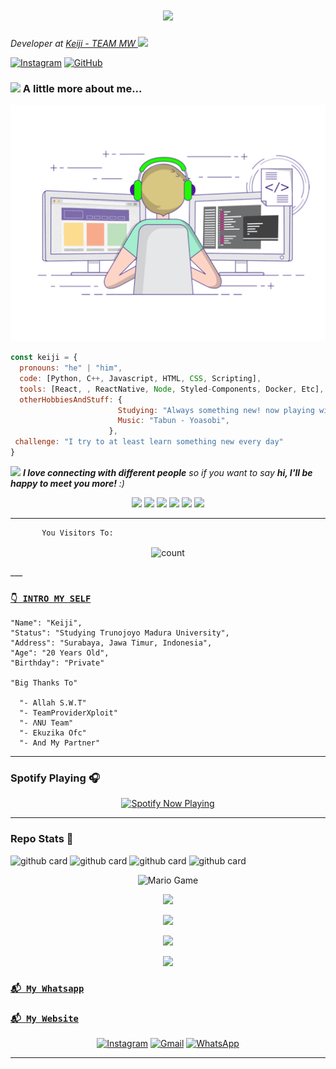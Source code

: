 
<h1 align="center">
 <a href="https://git.io/typing-svg">
    <img src="https://readme-typing-svg.herokuapp.com?color=%2340A597&size=30&width=800&lines=Hello+World!+I+am+Keiji;I+love+building+things+that+live+on+the+internet">
  </a>
</h1>


<p><em>Developer at <a href="https://chat.whatsapp.com/">Keiji - TEAM MW  </a><img src="https://media.giphy.com/media/WUlplcMpOCEmTGBtBW/giphy.gif" width="30">
</em></p>

[![Instagram](https://img.shields.io/badge/Instagram-%23E4405F.svg?&style=flat-square&logo=instagram&logoColor=white)](https://www.instagram.com/)
[![GitHub](https://img.shields.io/github/followers/PakMoss?label=follow&style=social)](https://github.com/PakMoss)


### <img src="https://media3.giphy.com/media/jUZmz3kAiAuLC/200.webp?cid=ecf05e472ppgejelz9vrs67x38inpt96dl2x6i0z51br0jfh&rid=200.webp" width="40"> A little more about me...  

<p align="center">
  <img alig src="./code.gif" />
</p>

```javascript
const keiji = {
  pronouns: "he" | "him",
  code: [Python, C++, Javascript, HTML, CSS, Scripting],
  tools: [React, , ReactNative, Node, Styled-Components, Docker, Etc],
  otherHobbiesAndStuff: {       
                        Studying: "Always something new! now playing with NextJS",
                        Music: "Tabun - Yoasobi",
                      },
 challenge: "I try to at least learn something new every day"
}
```


<img src="https://media0.giphy.com/media/Wj7lNjMNDxSmc/200.webp?cid=ecf05e47gol7hyzftrdpoaar8lchrj2uzbzs0qoz3xgzv14o&rid=200.webp" width="60"> <em><b>I love connecting with different people</b> so if you want to say <b>hi, I'll be happy to meet you more!</b> :)</em>


<p align="center">
  <img src="https://img.shields.io/badge/-JavaScript-black?style=flat-square&logo=javascript" />
  <img src="https://img.shields.io/badge/-Node.js-black?style=flat-square&logo=Node.js" />
  <img src="https://img.shields.io/badge/-HTML5-black?style=flat-square&logo=html5&logoColor=e34f26" />
  <img src="https://img.shields.io/badge/-CSS3-black?style=flat-square&logo=css3&logoColor=1572b6" />
  <img src="https://img.shields.io/badge/-Git-black?style=flat-square&logo=git" />
  <img src="https://img.shields.io/badge/-GitHub-black?style=flat-square&logo=github" /> <br>
</p>

___
```
       You Visitors To:
```
<p align="center">
<img align="center" alt="count" src="https://count.getloli.com/get/@:Keiji?theme=rule34">
</p>
___

### [`👇 INTRO MY SELF`](https://instagram.com/)
```
"Name": "Keiji",
"Status": "Studying Trunojoyo Madura University",
"Address": "Surabaya, Jawa Timur, Indonesia",
"Age": "20 Years Old",
"Birthday": "Private"
   
"Big Thanks To"

  "- Allah S.W.T"
  "- TeamProviderXploit"
  "- ΛNU Team"
  "- Ekuzika Ofc"
  "- And My Partner"
```
___

### Spotify Playing 🎧

<p align="center">
  <a href="https://open.spotify.com/user/hbv7yzic965h9y82w194av0cz" target="_blank"><img src="https://now-playing-on-spotify.vercel.app/api/spotify" alt="Spotify Now Playing" width="350"/></a>
</p>

------

### Repo Stats 🔭
![github card](https://github-readme-stats.vercel.app/api/pin/?username=PakMoss&repo=PakMoss&theme=highcontrast)
![github card](https://github-readme-stats.vercel.app/api/pin/?username=PakMoss&repo=whatsapp-web.js&theme=highcontrast)
![github card](https://github-readme-stats.vercel.app/api/pin/?username=PakMoss&repo=Wa-OpenAI&theme=highcontrast)
![github card](https://github-readme-stats.vercel.app/api/pin/?username=PakMoss&repo=RestApi&theme=highcontrast)

<p align="center">
<img src="https://github.com/TheDudeThatCode/TheDudeThatCode/blob/master/Assets/Mario_Gameplay.gif" alt="Mario Game" width="600" />
 </p>


<!--START_SECTION:waka-->

<!--END_SECTION:waka-->
   
   <p align="center">
  <a href="https://github.com/PakMoss"><img src="https://github-readme-stats.vercel.app/api?username=PakMoss&theme=tokyonight&show_icons=true" /></a>
</p>

<p align="center">
  <a href="https://github.com/PakMoss"><img src="https://github-readme-streak-stats.herokuapp.com?user=PakMoss&theme=tokyonight&hide_border=false&properties=background&border=%239611C5FF" /><a>
</p>
  
<p align="center">
  <a href="https://github.com/PakMoss"><img src="https://github-readme-stats.vercel.app/api/top-langs?username=PakMoss&theme=tokyonight&layout=compact" /></a>
</p>
  
<p align="center">
  <a href="https://github.com/PakMoss"><img src="https://github-profile-trophy.vercel.app/?username=PakMoss&theme=radical&margin-w=20&no-bg=true&no-frame=false" /><a>
</p>
    

### [`📬 My Whatsapp`](https://api.whatsapp.com/send?phone=62&text=Assalamualaikum+Bang)
### [`📬 My Website`](https://)
    
<p align="center">
<a href="https://www.instagram.com/" target="_blank"><img src="https://img.shields.io/badge/Instagram-%23E4405F.svg?&style=flat-square&logo=instagram&logoColor=white" alt="Instagram"></a>
<a href="-@gmail.com" target="_blank"><img src="https://img.shields.io/badge/Gmail-D14836?style=flat-square&logo=gmail&logoColor=white" alt="Gmail"></a>
<a href="https://api.whatsapp.com/send?phone=62&text=Assalamualaikum+Bang" target="_blank"><img src="https://img.shields.io/badge/Whatsapp-%808080.svg?&style=flat-square&logo=Whatsapp&logoColor=white" alt="WhatsApp"></a>
</p>

___
